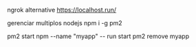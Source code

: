 ngrok alternative https://localhost.run/

gerenciar multiplos nodejs
npm i -g pm2

pm2 start npm --name "myapp" -- run start
pm2 remove myapp

